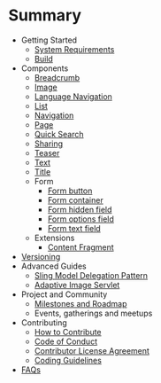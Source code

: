 # Summary

* Getting Started
    * [System Requirements](documentation/gettingstarted/SYSTEM_REQUIREMENTS.md)
    * [Build](documentation/gettingstarted/BUILD.md)
* Components
    * [Breadcrumb](content/src/content/jcr_root/apps/core/wcm/components/breadcrumb/v2/breadcrumb)
    * [Image](content/src/content/jcr_root/apps/core/wcm/components/image/v2/image)
    * [Language Navigation](content/src/content/jcr_root/apps/core/wcm/components/languagenavigation/v1/languagenavigation)
    * [List](content/src/content/jcr_root/apps/core/wcm/components/list/v2/list)
    * [Navigation](content/src/content/jcr_root/apps/core/wcm/components/navigation/v1/navigation)
    * [Page](content/src/content/jcr_root/apps/core/wcm/components/page/v2/page)
    * [Quick Search](content/src/content/jcr_root/apps/core/wcm/components/search/v1/search)
    * [Sharing](content/src/content/jcr_root/apps/core/wcm/components/sharing/v1/sharing)
    * [Teaser](content/src/content/jcr_root/apps/core/wcm/sandbox/components/teaser/v1/teaser)
    * [Text](content/src/content/jcr_root/apps/core/wcm/components/text/v2/text)
    * [Title](content/src/content/jcr_root/apps/core/wcm/components/title/v2/title)
    * Form
        * [Form button](content/src/content/jcr_root/apps/core/wcm/components/form/button/v2/button)
        * [Form container](content/src/content/jcr_root/apps/core/wcm/components/form/container/v2/container)
        * [Form hidden field](content/src/content/jcr_root/apps/core/wcm/components/form/hidden/v2/hidden)
        * [Form options field](content/src/content/jcr_root/apps/core/wcm/components/form/options/v2/options)
        * [Form text field](content/src/content/jcr_root/apps/core/wcm/components/form/text/v2/text)
    * Extensions
        * [Content Fragment](../extension/contentfragment/content/src/content/jcr_root/apps/core/wcm/extension/components/contentfragment/v1/contentfragment)
* [Versioning](VERSIONING.md)
* Advanced Guides
    * [Sling Model Delegation Pattern](documentation/advancedguides/SLING_MODELS_DELEGATION_PATTERN.md)
    * [Adaptive Image Servlet](documentation/advancedguides/ADAPTIVE_IMAGE_SERVLET.md)
* Project and Community
    * [Milestones and Roadmap](documentation/projectandcommunity/MILESTONES_AND_ROADMAP.md)
    * Events, gatherings and meetups
* Contributing
    * [How to Contribute](documentation/contributing/HOW_TO_CONTRIBUTE.md)
    * [Code of Conduct](documentation/contributing/CODE_OF_CONDUCT.md)
    * [Contributor License Agreement](documentation/contributing/CONTRIBUTOR_LICENSE_AGREEMENT.md)
    * [Coding Guidelines](documentation/contributing/CODING_GUIDELINES.md)
* [FAQs](documentation/FAQS.md)
